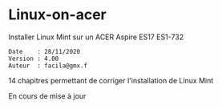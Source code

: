 # Linux-on-acer

Installer Linux Mint sur un ACER Aspire ES17 ES1-732

	Date    : 28/11/2020
	Version : 4.00
	Auteur  : facila@gmx.f

14 chapitres permettant de corriger l'installation de Linux Mint

En cours de mise à jour

